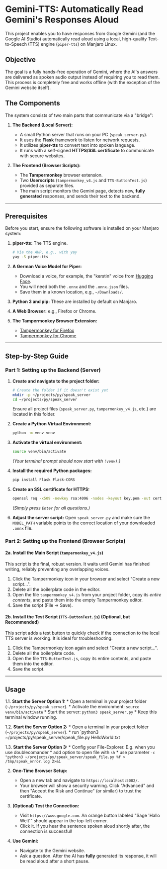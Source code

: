 # Gemini-TTS: Automatically Read Gemini's Responses Aloud

This project enables you to have responses from Google Gemini (and the Google AI Studio) automatically read aloud using a local, high-quality Text-to-Speech (TTS) engine (`piper-tts`) on Manjaro Linux.

## Objective

The goal is a fully hands-free operation of Gemini, where the AI's answers are delivered as spoken audio output instead of requiring you to read them. This process is completely free and works offline (with the exception of the Gemini website itself).

## The Components

The system consists of two main parts that communicate via a "bridge":

1.  **The Backend (Local Server):**
    *   A small Python server that runs on your PC (`speak_server.py`).
    *   It uses the **Flask** framework to listen for network requests.
    *   It utilizes **piper-tts** to convert text into spoken language.
    *   It runs with a self-signed **HTTPS/SSL certificate** to communicate with secure websites.

2.  **The Frontend (Browser Scripts):**
    *   The **Tampermonkey** browser extension.
    *   Two **Userscripts** (`tampermonkey_v4.js` and `TTS-ButtonTest.js`) provided as separate files.
    *   The main script monitors the Gemini page, detects new, **fully generated** responses, and sends their text to the backend.

---

## Prerequisites

Before you start, ensure the following software is installed on your Manjaro system:

1.  **piper-tts:** The TTS engine.
    ```bash
    # Via the AUR, e.g., with yay
    yay -S piper-tts
    ```

2.  **A German Voice Model for Piper:**
    *   Download a voice, for example, the "kerstin" voice from [Hugging Face](https://huggingface.co/rhasspy/piper-voices/tree/main/de/de_DE/kerstin/low).
    *   You will need both the `.onnx` and the `.onnx.json` files.
    *   Save them in a known location, e.g., `~/Downloads/`.

3.  **Python 3 and pip:** These are installed by default on Manjaro.

4.  **A Web Browser:** e.g., Firefox or Chrome.

5.  **The Tampermonkey Browser Extension:**
    *   [Tampermonkey for Firefox](https://addons.mozilla.org/en-US/firefox/addon/tampermonkey/)
    *   [Tampermonkey for Chrome](https://chrome.google.com/webstore/detail/tampermonkey/dhdgffkkebhmkfjojejmpbldmpobfkfo)

---

## Step-by-Step Guide

### Part 1: Setting up the Backend (Server)

1.  **Create and navigate to the project folder:**
    ```bash
    # Create the folder if it doesn't exist yet
    mkdir -p ~/projects/py/speak_server
    cd ~/projects/py/speak_server
    ```
    Ensure all project files (`speak_server.py`, `tampermonkey_v4.js`, etc.) are located in this folder.

2.  **Create a Python Virtual Environment:**
    ```bash
    python -m venv venv
    ```

3.  **Activate the virtual environment:**
    ```bash
    source venv/bin/activate
    ```
    *(Your terminal prompt should now start with `(venv)`.)*

4.  **Install the required Python packages:**
    ```bash
    pip install Flask Flask-CORS
    ```

5.  **Create an SSL certificate for HTTPS:**
    ```bash
    openssl req -x509 -newkey rsa:4096 -nodes -keyout key.pem -out cert.pem -days 365
    ```
    *(Simply press `Enter` for all questions.)*

6.  **Adjust the server script:**
    Open `speak_server.py` and make sure the `MODEL_PATH` variable points to the correct location of your downloaded `.onnx` file.

### Part 2: Setting up the Frontend (Browser Scripts)

#### 2a. Install the Main Script (`tampermonkey_v4.js`)

This script is the final, robust version. It waits until Gemini has finished writing, reliably preventing any overlapping voices.

1.  Click the Tampermonkey icon in your browser and select "Create a new script...".
2.  Delete all the boilerplate code in the editor.
3.  Open the file `tampermonkey_v4.js` from your project folder, copy its *entire contents*, and paste them into the empty Tampermonkey editor.
4.  Save the script (File -> Save).

#### 2b. Install the Test Script (`TTS-ButtonTest.js`) (Optional, but Recommended)

This script adds a test button to quickly check if the connection to the local TTS server is working. It is ideal for troubleshooting.

1.  Click the Tampermonkey icon again and select "Create a new script...".
2.  Delete all the boilerplate code.
3.  Open the file `TTS-ButtonTest.js`, copy its entire contents, and paste them into the editor.
4.  Save the script.

---

## Usage

1.1.  **Start the Server Option 1:**
    *   Open a terminal in your project folder (`~/projects/py/speak_server`).
    *   Activate the environment: `source venv/bin/activate`
    *   Start the server: `python3 speak_server.py`
    *   Keep this terminal window running.

1.2.  **Start the Server Option 2:**
    *   Open a terminal in your project folder (`~/projects/py/speak_server`).
    *   run `python3 ~/projects/py/speak_server/speak_file.py HelloWorld.txt

1.3.  **Start the Server Option 3:**
    *   Config your File-Explorer. E.g. when you use doublecomander
    *   add option to open file with `sh`
    *   use parameter `-c "python3 ~/projects/py/speak_server/speak_file.py %f > /tmp/speak_error.log 2>&1`
    
2.  **One-Time Browser Setup:**
    *   Open a new tab and navigate to `https://localhost:5002/`.
    *   Your browser will show a security warning. Click "Advanced" and then "Accept the Risk and Continue" (or similar) to trust the certificate.

3.  **(Optional) Test the Connection:**
    *   Visit `https://www.google.com`. An orange button labeled "Sage 'Hallo Welt'" should appear in the top-left corner.
    *   Click it. If you hear the sentence spoken aloud shortly after, the connection is successful!

4.  **Use Gemini:**
    *   Navigate to the Gemini website.
    *   Ask a question. After the AI has **fully** generated its response, it will be read aloud after a short pause.


